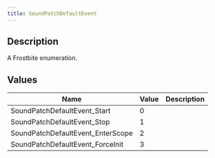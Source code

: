 ```yaml
---
title: SoundPatchDefaultEvent
---
```

## Description

A Frostbite enumeration.

## Values

| Name                               | Value | Description |
| ---------------------------------- | ----- | ----------- |
| SoundPatchDefaultEvent\_Start      | 0     |             |
| SoundPatchDefaultEvent\_Stop       | 1     |             |
| SoundPatchDefaultEvent\_EnterScope | 2     |             |
| SoundPatchDefaultEvent\_ForceInit  | 3     |             |
